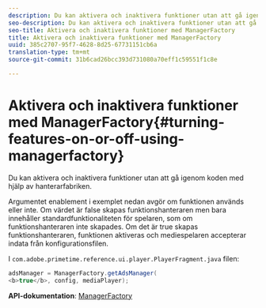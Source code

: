 ```yaml
---
description: Du kan aktivera och inaktivera funktioner utan att gå igenom koden med hjälp av hanterarfabriken.
seo-description: Du kan aktivera och inaktivera funktioner utan att gå igenom koden med hjälp av hanterarfabriken.
seo-title: Aktivera och inaktivera funktioner med ManagerFactory
title: Aktivera och inaktivera funktioner med ManagerFactory
uuid: 385c2707-95f7-4628-8d25-67731151cb6a
translation-type: tm+mt
source-git-commit: 31b6cad26bcc393d731080a70eff1c59551f1c8e

---
```



# Aktivera och inaktivera funktioner med ManagerFactory{#turning-features-on-or-off-using-managerfactory}

Du kan aktivera och inaktivera funktioner utan att gå igenom koden med hjälp av hanterarfabriken.

Argumentet enablement i exemplet nedan avgör om funktionen används eller inte. Om värdet är false skapas funktionshanteraren men bara innehåller standardfunktionaliteten för spelaren, som om funktionshanteraren inte skapades. Om det är true skapas funktionshanteraren, funktionen aktiveras och mediespelaren accepterar indata från konfigurationsfilen.

I `com.adobe.primetime.reference.ui.player.PlayerFragment.java` filen:

```java
adsManager = ManagerFactory.getAdsManager( 
<b>true</b>, config, mediaPlayer);
```

**API-dokumentation**: [ManagerFactory](https://help.adobe.com/en_US/primetime/api/reference_implementation/android/javadoc/com/adobe/primetime/reference/manager/ManagerFactory.html)